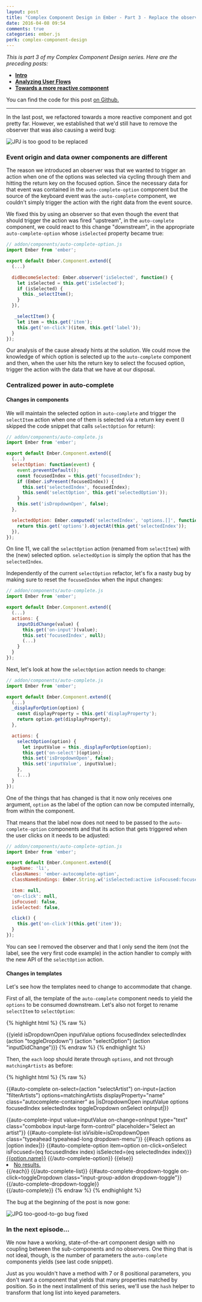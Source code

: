 ```yaml
---
layout: post
title: "Complex Component Design in Ember - Part 3 - Replace the observer"
date: 2016-04-08 09:54
comments: true
categories: ember.js
perk: complex-component-design
---
```


*This is part 3 of my Complex Component Design series. Here are the preceding posts:*

* [**Intro**](/2015/09/10/complex-component-design-in-ember-intro.html)
* [**Analyzing User Flows**][1]
* [**Towards a more reactive component**][2]

You can find the code for this post [on Github.][3]

- - - -

In the last post, we refactored towards a more reactive component and got
pretty far. However, we established that we'd still have to remove the observer
that was also causing a weird bug:

![JPJ is too good to be replaced](/images/posts/complex-component-design-ember/jpj-too-good-bug.gif)

### Event origin and data owner components are different

The reason we introduced an observer was that we wanted to trigger an action
when one of the options was selected via cycling through them and hitting the
return key on the focused option. Since the necessary data for that event was
contained in the `auto-complete-option` component but the source of the keyboard
event was the `auto-complete` component, we couldn't simply trigger the action
with the right data from the event source.

We fixed this by using an observer so that even though the event that
should trigger the action was fired "upstream", in the `auto-complete`
component, we could react to this change "downstream", in the appropriate
`auto-complete-option` whose `isSelected` property became true:

```js
// addon/components/auto-complete-option.js
import Ember from 'ember';

export default Ember.Component.extend({
  (...)

  didBecomeSelected: Ember.observer('isSelected', function() {
    let isSelected = this.get('isSelected');
    if (isSelected) {
      this._selectItem();
    }
  }),

   _selectItem() {
    let item = this.get('item');
    this.get('on-click')(item, this.get('label'));
  }
});
```

Our analysis of the cause already hints at the solution. We could move the
knowledge of which option is selected up to the `auto-complete` component and
then, when the user hits the return key to select the focused option, trigger
the action with the data that we have at our disposal.

### Centralized power in auto-complete

#### Changes in components

We will maintain the selected option in `auto-complete` and trigger the
`selectItem` action when one of them is selected via a return key event (I
skipped the code snippet that calls `selectOption` for return):

```js
// addon/components/auto-complete.js
import Ember from 'ember';

export default Ember.Component.extend({
  (...)
  selectOption: function(event) {
    event.preventDefault();
    const focusedIndex = this.get('focusedIndex');
    if (Ember.isPresent(focusedIndex)) {
      this.set('selectedIndex', focusedIndex);
      this.send('selectOption', this.get('selectedOption'));
    }
    this.set('isDropdownOpen', false);
  },

  selectedOption: Ember.computed('selectedIndex', 'options.[]', function() {
    return this.get('options').objectAt(this.get('selectedIndex'));
  }),
});
```

On line 11, we call the `selectOption` action (renamed from `selectItem`) with
the (new) selected option. `selectedOption` is simply the option that has the
`selectedIndex`.

Independently of the current `selectOption` refactor, let's fix a nasty
bug by making sure to reset the `focusedIndex` when the input changes:

```js
// addon/components/auto-complete.js
import Ember from 'ember';

export default Ember.Component.extend({
  (...)
  actions: {
    inputDidChange(value) {
      this.get('on-input')(value);
      this.set('focusedIndex', null);
      (...)
    }
  }
});
```

Next, let's look at how the `selectOption` action needs to change:

```js
// addon/components/auto-complete.js
import Ember from 'ember';

export default Ember.Component.extend({
  (...)
  _displayForOption(option) {
    const displayProperty = this.get('displayProperty');
    return option.get(displayProperty);
  },

  actions: {
    selectOption(option) {
      let inputValue = this._displayForOption(option);
      this.get('on-select')(option);
      this.set('isDropdownOpen', false);
      this.set('inputValue', inputValue);
    },
    (...)
  }
});
```

One of the things that has changed is that it now only receives one argument,
`option` as the label of the option can now be computed internally, from within
the component.

That means that the label now does not need to be passed to the
`auto-complete-option` components and that its action that gets triggered when
the user clicks on it needs to be adjusted:

```js
// addon/components/auto-complete-option.js
import Ember from 'ember';

export default Ember.Component.extend({
  tagName: 'li',
  classNames: 'ember-autocomplete-option',
  classNameBindings: Ember.String.w('isSelected:active isFocused:focused'),

  item: null,
  'on-click': null,
  isFocused: false,
  isSelected: false,

  click() {
    this.get('on-click')(this.get('item'));
  }
});
```

You can see I removed the observer and that I only send the item (not the label,
see the very first code example) in the action handler to comply with the new
API of the `selectOption` action.

#### Changes in templates

Let's see how the templates need to change to accommodate that change.

First of all, the template of the `auto-complete` component needs to yield the
`options` to be consumed downstream. Let's also not forget to rename
`selectItem` to `selectOption`:

{% highlight html %}
{% raw %}
<!-- addon/templates/components/auto-complete.hbs -->
{{yield isDropdownOpen
        inputValue
        options
        focusedIndex
        selectedIndex
        (action "toggleDropdown")
        (action "selectOption")
        (action "inputDidChange")}}
{% endraw %}
{% endhighlight %}

Then, the `each` loop should iterate through `options`, and not through
`matchingArtists` as before:

{% highlight html %}
{% raw %}
<!-- tests/dummy/app/templates/index.hbs -->
{{#auto-complete
      on-select=(action "selectArtist")
      on-input=(action "filterArtists")
      options=matchingArtists
      displayProperty="name"
      class="autocomplete-container" as |isDropdownOpen inputValue options
                                         focusedIndex selectedIndex
                                         toggleDropdown onSelect onInput|}}
  <div class="input-group">
    {{auto-complete-input
        value=inputValue
        on-change=onInput
        type="text"
        class="combobox input-large form-control"
        placeholder="Select an artist"}}
    {{#auto-complete-list
        isVisible=isDropdownOpen
        class="typeahead typeahead-long dropdown-menu"}}
      {{#each options as |option index|}}
        {{#auto-complete-option
            item=option
            on-click=onSelect
            isFocused=(eq focusedIndex index)
            isSelected=(eq selectedIndex index)}}
          <a href="#">{{option.name}}</a>
        {{/auto-complete-option}}
      {{else}}
        <li><a href="#">No results.</a></li>
      {{/each}}
    {{/auto-complete-list}}
    {{#auto-complete-dropdown-toggle on-click=toggleDropdown class="input-group-addon dropdown-toggle"}}
      <span class="caret"></span>
    {{/auto-complete-dropdown-toggle}}
  </div>
{{/auto-complete}}
{% endraw %}
{% endhighlight %}

The bug at the beginning of the post is now gone:

![JPG too-good-to-go bug fixed](/images/posts/complex-component-design-ember/jpj-too-good-to-go-fixed.gif)

### In the next episode...

We now have a working, state-of-the-art component design with no coupling
between the sub-components and no observers. One thing that is not ideal,
though, is the number of parameters the `auto-complete` components yields (see
last code snippet).

Just as you wouldn't have a method with 7 or 8 positional parameters, you don't
want a component that yields that many properties matched by position. So in the
next installment of this series, we'll use the `hash` helper to transform that
long list into keyed parameters.

[1]: /2015/12/18/complex-components-in-ember-dot-js-part-1-analyzing-user-flows.html
[2]: /2016/02/04/complex-components-in-ember-dot-js-part-2-towards-a-more-reactive-component.html
[3]: https://github.com/balinterdi/ember-cli-autocomplete/releases/tag/ccd-part-three
